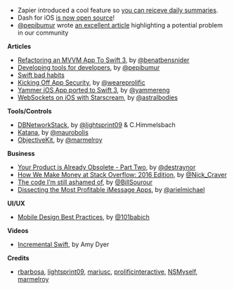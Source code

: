 * Zapier introduced a cool feature so [you can reiceve daily summaries](https://zapier.com/blog/custom-digest-app/).
* Dash for iOS [is now open source](https://kapeli.com/dash_ios)!
* [@pepibumur](http://twitter.com/pepibumur) wrote [an excellent article](http://ppinera.es/2016/11/16/in-a-world.html) highlighting a potential problem in our community

**Articles**

* [Refactoring an MVVM App To Swift 3](http://www.bensnider.com/refactoring-an-mvvm-app-to-swift-3.html), by [@benatbensnider](https://twitter.com/benatbensnider)
* [Developing tools for developers](http://ppinera.es/2016/11/12/developing-tools-for-developers.html), by [@pepibumur](http://twitter.com/pepibumur)
* [Swift bad habits](https://www.reddit.com/r/swift/comments/5d0h1t/what_are_bad_habits_those_new_to_swift_or_even/)
* [Kicking Off App Security](http://blog.prolificinteractive.com/2016/11/15/kicking-off-app-security/), by [@weareprolific](https://twitter.com/weareprolific)
* [Yammer iOS App ported to Swift 3](https://medium.com/@yammereng/yammer-ios-app-ported-to-swift-3-e3496525add1#.oe7o3bizp), by [@yammereng](https://twitter.com/yammereng)
* [WebSockets on iOS with Starscream](https://www.raywenderlich.com/143874/websockets-ios-starscream), by [@astralbodies](https://twitter.com/astralbodies)


**Tools/Controls**

* [DBNetworkStack](https://github.com/dbsystel/DBNetworkStack), by [@lightsprint09](https://twitter.com/lightsprint09) & C.Himmelsbach
* [Katana](https://github.com/BendingSpoons/katana-swift), by [@maurobolis](https://twitter.com/maurobolis)
* [ObjectiveKit](https://github.com/marmelroy/ObjectiveKit), by [@marmelroy](https://twitter.com/marmelroy)

**Business**

* [Your Product is Already Obsolete - Part Two](https://blog.intercom.com/your-product-is-already-obsolete/#part-two), by [@destraynor](https://twitter.com/destraynor)
* [How We Make Money at Stack Overflow: 2016 Edition](http://stackoverflow.blog/2016/11/How-We-Make-Money-at-Stack-Overflow-2016-Edition/), by [@Nick_Craver](https://twitter.com/Nick_Craver)
* [The code I’m still ashamed of](https://medium.freecodecamp.com/the-code-im-still-ashamed-of-e4c021dff55e#.blirozt4u), by [@BillSourour](https://twitter.com/BillSourour)
* [Dissecting the Most Profitable iMessage Apps](http://blog.appfigures.com/dissecting-the-most-profitable-imessage-apps/), by [@arielmichael](https://twitter.com/arielmichael)

**UI/UX**

* [Mobile Design Best Practices](http://babich.biz/mobile-design-best-practices/), by [@101babich](https://twitter.com/101babich)

**Videos**

* [Incremental Swift](https://realm.io/news/tryswift-amy-dyer-incremental-swift/), by Amy Dyer

**Credits**

* [rbarbosa](https://github.com/rbarbosa), [lightsprint09](https://github.com/lightsprint09), [mariusc](https://github.com/mariusc), [prolificinteractive](https://github.com/prolificinteractive), [NSMyself](https://github.com/NSMyself), [marmelroy](https://github.com/marmelroy)
